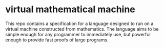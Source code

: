 # virtual mathematical machine

This repo contains a specification for a language designed to run on a virtual machine constructed from mathematics. The language aims to be simple enough for any programmer to immediately use, but powerful enough to provide fast proofs of large programs.
